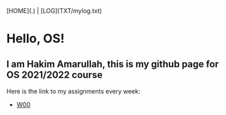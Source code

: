 <!DOCTYPE html!>
<html>
[HOME](.) | [LOG](TXT/mylog.txt)

# Hello, OS!
## I am Hakim Amarullah, this is my github page for OS 2021/2022 course

Here is the link to my assignments every week:<br>
<ul>
	<li><a href="www.youtube.com">W00</a></li>
<ul>
	</html>
